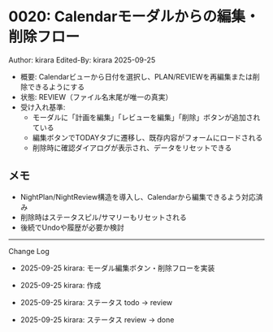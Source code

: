 # 0020: Calendarモーダルからの編集・削除フロー

Author: kirara
Edited-By: kirara 2025-09-25

- 概要: Calendarビューから日付を選択し、PLAN/REVIEWを再編集または削除できるようにする
- 状態: REVIEW（ファイル名末尾が唯一の真実）
- 受け入れ基準:
  - モーダルに「計画を編集」「レビューを編集」「削除」ボタンが追加されている
  - 編集ボタンでTODAYタブに遷移し、既存内容がフォームにロードされる
  - 削除時に確認ダイアログが表示され、データをリセットできる

## メモ
- NightPlan/NightReview構造を導入し、Calendarから編集できるよう対応済み
- 削除時はステータスピル/サマリーもリセットされる
- 後続でUndoや履歴が必要か検討

---
Change Log
- 2025-09-25 kirara: モーダル編集ボタン・削除フローを実装
- 2025-09-25 kirara: 作成
- 2025-09-25 kirara: ステータス todo → review

- 2025-09-25 kirara: ステータス review → done

